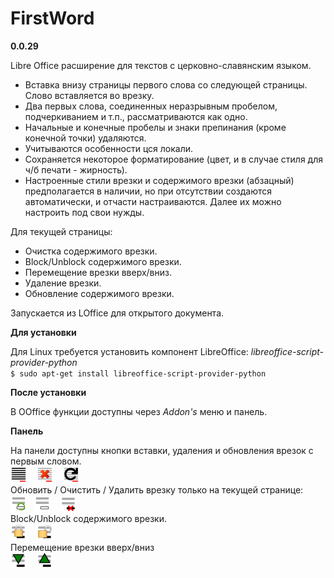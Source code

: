 # FirstWord

**0.0.29**

Libre Office расширение для текстов с церковно-славянским языком.  

- Вставка внизу страницы первого слова со следующей страницы. Слово вставляется во врезку.
- Два первых слова, соединенных неразрывным пробелом, подчеркиванием и т.п., рассматриваются как одно.
- Начальные и конечные пробелы и знаки препинания (кроме конечной точки) удаляются.
- Учитываются особенности цся локали.
- Сохраняется некоторое форматирование (цвет, и в случае стиля для ч/б печати - жирность).
- Настроенные стили врезки и содержимого врезки (абзацный) предполагается в наличии, но при отсутствии создаются автоматически, и отчасти настраиваются. Далее их можно настроить под свои нужды.

Для текущей страницы:   

- Очистка содержимого врезки.
- Block/Unblock содержимого врезки.  
- Перемещение врезки вверх/вниз.
- Удаление врезки.
- Обновление содержимого врезки.

Запускается из LOffice для открытого документа.


**Для установки**  

Для Linux требуется установить компонент LibreOffice: *libreoffice-script-provider-python*  
``$ sudo apt-get install libreoffice-script-provider-python``  

**После установки**  

В OOffice функции доступны через _Addon's_ меню и панель.  


**Панель**  

На панели доступны кнопки вставки, удаления и обновления врезок с первым словом.     
![Вставка](src/Images/FW_16.png) &nbsp;&nbsp; ![Удаление](src/Images/FWRem_16.png) &nbsp;&nbsp; ![Обновление](src/Images/FWUpd_16.png)  
Обновить / Очистить / Удалить врезку только на текущей странице:  
![Обновить текущую врезку](src/Images/FWUpdCurr_16.png)&nbsp;&nbsp; ![Очистить текущую врезку](src/Images/FWClean_16.png) &nbsp;&nbsp; ![Удалить текущую врезку](src/Images/FWDel_16.png)  
Block/Unblock содержимого врезки.  
![Защитить содержимое врезки](src/Images/FWProtect_16.png) &nbsp;&nbsp; ![Разблокировать содержимое врезки](src/Images/FWUnProtect_16.png)  
Перемещение врезки вверх/вниз   
![Опустить содержимое врезки на 0.05](src/Images/FWDown_16.png) &nbsp;&nbsp; ![поднять содержимое врезки на 0.05](src/Images/FWUp_16.png)  

  


